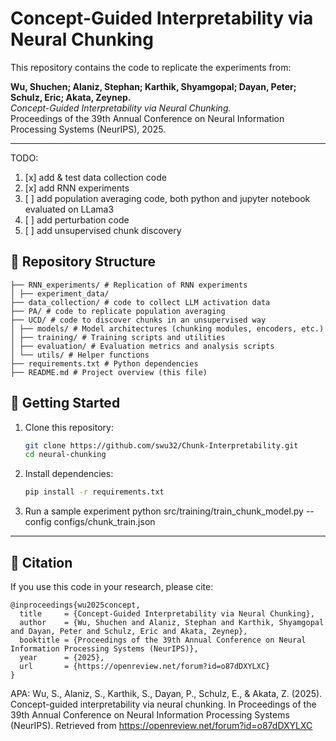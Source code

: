 # Concept-Guided Interpretability via Neural Chunking

This repository contains the code to replicate the experiments from:  

**Wu, Shuchen; Alaniz, Stephan; Karthik, Shyamgopal; Dayan, Peter; Schulz, Eric; Akata, Zeynep.**  
*Concept-Guided Interpretability via Neural Chunking.*  
Proceedings of the 39th Annual Conference on Neural Information Processing Systems (NeurIPS), 2025.  

---
TODO: 
1. [x] add & test data collection code
2. [x] add RNN experiments
3. [ ] add population averaging code, both python and jupyter notebook evaluated on LLama3
4. [ ] add perturbation code
5. [ ] add unsupervised chunk discovery

## 📂 Repository Structure  
```
├── RNN_experiments/ # Replication of RNN experiments
│ ├── experiment_data/ 
├── data_collection/ # code to collect LLM activation data 
├── PA/ # code to replicate population averaging
├── UCD/ # code to discover chunks in an unsupervised way
│ ├── models/ # Model architectures (chunking modules, encoders, etc.)
│ ├── training/ # Training scripts and utilities
│ ├── evaluation/ # Evaluation metrics and analysis scripts
│ └── utils/ # Helper functions
├── requirements.txt # Python dependencies
├── README.md # Project overview (this file)
```
## 🚀 Getting Started  

1. Clone this repository:  
   ```bash
   git clone https://github.com/swu32/Chunk-Interpretability.git
   cd neural-chunking

2. Install dependencies:
   ```bash
   pip install -r requirements.txt

4. Run a sample experiment
   python src/training/train_chunk_model.py --config configs/chunk_train.json


---

## 📖 Citation
If you use this code in your research, please cite:
```
@inproceedings{wu2025concept,
  title     = {Concept-Guided Interpretability via Neural Chunking},
  author    = {Wu, Shuchen and Alaniz, Stephan and Karthik, Shyamgopal and Dayan, Peter and Schulz, Eric and Akata, Zeynep},
  booktitle = {Proceedings of the 39th Annual Conference on Neural Information Processing Systems (NeurIPS)},
  year      = {2025},
  url       = {https://openreview.net/forum?id=o87dDXYLXC}
}
```

APA:
Wu, S., Alaniz, S., Karthik, S., Dayan, P., Schulz, E., & Akata, Z. (2025).
Concept-guided interpretability via neural chunking.
In Proceedings of the 39th Annual Conference on Neural Information Processing Systems (NeurIPS).
Retrieved from https://openreview.net/forum?id=o87dDXYLXC
